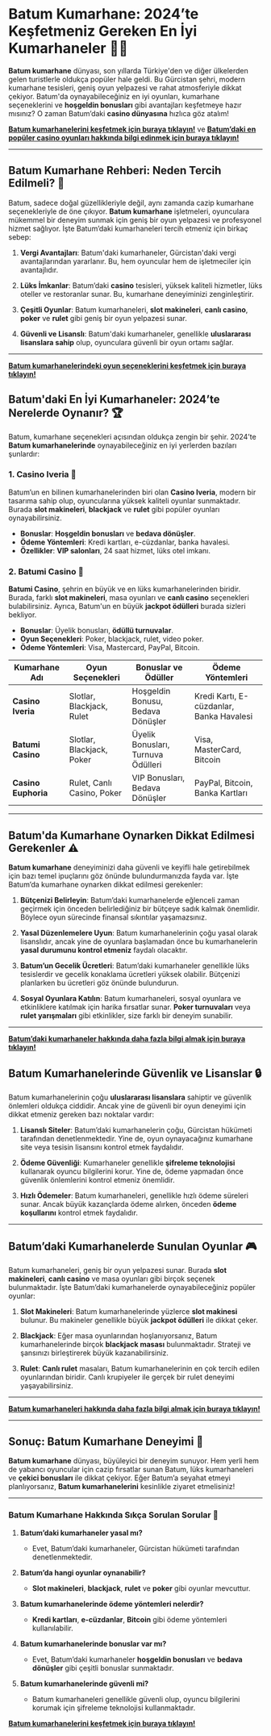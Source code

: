 # Batum Kumarhane: 2024’te Keşfetmeniz Gereken En İyi Kumarhaneler 🎰🌟

**Batum kumarhane** dünyası, son yıllarda Türkiye'den ve diğer ülkelerden gelen turistlerle oldukça popüler hale geldi. Bu Gürcistan şehri, modern kumarhane tesisleri, geniş oyun yelpazesi ve rahat atmosferiyle dikkat çekiyor. Batum'da oynayabileceğiniz en iyi oyunları, kumarhane seçeneklerini ve **hoşgeldin bonusları** gibi avantajları keşfetmeye hazır mısınız? O zaman Batum’daki **casino dünyasına** hızlıca göz atalım!

[**Batum kumarhanelerini keşfetmek için buraya tıklayın!**](https://casinotr.link/gWCRZ4) ve [**Batum’daki en popüler casino oyunları hakkında bilgi edinmek için buraya tıklayın!**](https://casinotr.link/gWCRZ4)

---

## Batum Kumarhane Rehberi: Neden Tercih Edilmeli? 🎲

Batum, sadece doğal güzellikleriyle değil, aynı zamanda cazip kumarhane seçenekleriyle de öne çıkıyor. **Batum kumarhane** işletmeleri, oyunculara mükemmel bir deneyim sunmak için geniş bir oyun yelpazesi ve profesyonel hizmet sağlıyor. İşte Batum’daki kumarhaneleri tercih etmeniz için birkaç sebep:

1. **Vergi Avantajları**: Batum'daki kumarhaneler, Gürcistan'daki vergi avantajlarından yararlanır. Bu, hem oyuncular hem de işletmeciler için avantajlıdır.
   
2. **Lüks İmkanlar**: Batum’daki **casino** tesisleri, yüksek kaliteli hizmetler, lüks oteller ve restoranlar sunar. Bu, kumarhane deneyiminizi zenginleştirir.

3. **Çeşitli Oyunlar**: Batum kumarhaneleri, **slot makineleri**, **canlı casino**, **poker** ve **rulet** gibi geniş bir oyun yelpazesi sunar.

4. **Güvenli ve Lisanslı**: Batum'daki kumarhaneler, genellikle **uluslararası lisanslara sahip** olup, oyunculara güvenli bir oyun ortamı sağlar.

---

[**Batum kumarhanelerindeki oyun seçeneklerini keşfetmek için buraya tıklayın!**](https://casinotr.link/gWCRZ4)

## Batum'daki En İyi Kumarhaneler: 2024’te Nerelerde Oynanır? 🏆

Batum, kumarhane seçenekleri açısından oldukça zengin bir şehir. 2024’te **Batum kumarhanelerinde** oynayabileceğiniz en iyi yerlerden bazıları şunlardır:

### 1. **Casino Iveria 🎰**

Batum’un en bilinen kumarhanelerinden biri olan **Casino Iveria**, modern bir tasarıma sahip olup, oyuncularına yüksek kaliteli oyunlar sunmaktadır. Burada **slot makineleri**, **blackjack** ve **rulet** gibi popüler oyunları oynayabilirsiniz.

- **Bonuslar**: **Hoşgeldin bonusları** ve **bedava dönüşler**.
- **Ödeme Yöntemleri**: Kredi kartları, e-cüzdanlar, banka havalesi.
- **Özellikler**: **VIP salonları**, 24 saat hizmet, lüks otel imkanı.

### 2. **Batumi Casino 🎲**

**Batumi Casino**, şehrin en büyük ve en lüks kumarhanelerinden biridir. Burada, farklı **slot makineleri**, masa oyunları ve **canlı casino** seçenekleri bulabilirsiniz. Ayrıca, Batum'un en büyük **jackpot ödülleri** burada sizleri bekliyor.

- **Bonuslar**: Üyelik bonusları, **ödüllü turnuvalar**.
- **Oyun Seçenekleri**: Poker, blackjack, rulet, video poker.
- **Ödeme Yöntemleri**: Visa, Mastercard, PayPal, Bitcoin.

| Kumarhane Adı        | Oyun Seçenekleri        | Bonuslar ve Ödüller         | Ödeme Yöntemleri        |
|----------------------|-------------------------|-----------------------------|-------------------------|
| **Casino Iveria**     | Slotlar, Blackjack, Rulet | Hoşgeldin Bonusu, Bedava Dönüşler | Kredi Kartı, E-cüzdanlar, Banka Havalesi |
| **Batumi Casino**     | Slotlar, Blackjack, Poker | Üyelik Bonusları, Turnuva Ödülleri | Visa, MasterCard, Bitcoin |
| **Casino Euphoria**   | Rulet, Canlı Casino, Poker | VIP Bonusları, Bedava Dönüşler | PayPal, Bitcoin, Banka Kartları |

---

## Batum'da Kumarhane Oynarken Dikkat Edilmesi Gerekenler ⚠️

**Batum kumarhane** deneyiminizi daha güvenli ve keyifli hale getirebilmek için bazı temel ipuçlarını göz önünde bulundurmanızda fayda var. İşte Batum’da kumarhane oynarken dikkat edilmesi gerekenler:

1. **Bütçenizi Belirleyin**: Batum’daki kumarhanelerde eğlenceli zaman geçirmek için önceden belirlediğiniz bir bütçeye sadık kalmak önemlidir. Böylece oyun sürecinde finansal sıkıntılar yaşamazsınız.

2. **Yasal Düzenlemelere Uyun**: Batum kumarhanelerinin çoğu yasal olarak lisanslıdır, ancak yine de oyunlara başlamadan önce bu kumarhanelerin **yasal durumunu kontrol etmeniz** faydalı olacaktır.

3. **Batum’un Gecelik Ücretleri**: Batum’daki kumarhaneler genellikle lüks tesislerdir ve gecelik konaklama ücretleri yüksek olabilir. Bütçenizi planlarken bu ücretleri göz önünde bulundurun.

4. **Sosyal Oyunlara Katılın**: Batum kumarhaneleri, sosyal oyunlara ve etkinliklere katılmak için harika fırsatlar sunar. **Poker turnuvaları** veya **rulet yarışmaları** gibi etkinlikler, size farklı bir deneyim sunabilir.

---

[**Batum’daki kumarhaneler hakkında daha fazla bilgi almak için buraya tıklayın!**](https://casinotr.link/gWCRZ4)

## Batum Kumarhanelerinde Güvenlik ve Lisanslar 🔒

Batum kumarhanelerinin çoğu **uluslararası lisanslara** sahiptir ve güvenlik önlemleri oldukça ciddidir. Ancak yine de güvenli bir oyun deneyimi için dikkat etmeniz gereken bazı noktalar vardır:

1. **Lisanslı Siteler**: Batum’daki kumarhanelerin çoğu, Gürcistan hükümeti tarafından denetlenmektedir. Yine de, oyun oynayacağınız kumarhane site veya tesisin lisansını kontrol etmek faydalıdır.

2. **Ödeme Güvenliği**: Kumarhaneler genellikle **şifreleme teknolojisi** kullanarak oyuncu bilgilerini korur. Yine de, ödeme yapmadan önce güvenlik önlemlerini kontrol etmeniz önemlidir.

3. **Hızlı Ödemeler**: Batum kumarhaneleri, genellikle hızlı ödeme süreleri sunar. Ancak büyük kazançlarda ödeme alırken, önceden **ödeme koşullarını** kontrol etmek faydalıdır.

---

## Batum’daki Kumarhanelerde Sunulan Oyunlar 🎮

Batum kumarhaneleri, geniş bir oyun yelpazesi sunar. Burada **slot makineleri**, **canlı casino** ve masa oyunları gibi birçok seçenek bulunmaktadır. İşte Batum’daki kumarhanelerde oynayabileceğiniz popüler oyunlar:

1. **Slot Makineleri**: Batum kumarhanelerinde yüzlerce **slot makinesi** bulunur. Bu makineler genellikle büyük **jackpot ödülleri** ile dikkat çeker.
   
2. **Blackjack**: Eğer masa oyunlarından hoşlanıyorsanız, Batum kumarhanelerinde birçok **blackjack masası** bulunmaktadır. Strateji ve şansınızı birleştirerek büyük kazanabilirsiniz.

3. **Rulet**: **Canlı rulet** masaları, Batum kumarhanelerinin en çok tercih edilen oyunlarından biridir. Canlı krupiyeler ile gerçek bir rulet deneyimi yaşayabilirsiniz.

---

[**Batum kumarhaneleri hakkında daha fazla bilgi almak için buraya tıklayın!**](https://casinotr.link/gWCRZ4)

---

## Sonuç: Batum Kumarhane Deneyimi 🌟

**Batum kumarhane** dünyası, büyüleyici bir deneyim sunuyor. Hem yerli hem de yabancı oyuncular için cazip fırsatlar sunan Batum, lüks kumarhaneleri ve **çekici bonusları** ile dikkat çekiyor. Eğer Batum’a seyahat etmeyi planlıyorsanız, **Batum kumarhanelerini** kesinlikle ziyaret etmelisiniz!

---

### **Batum Kumarhane Hakkında Sıkça Sorulan Sorular** 🤔

1. **Batum’daki kumarhaneler yasal mı?**
   - Evet, Batum’daki kumarhaneler, Gürcistan hükümeti tarafından denetlenmektedir.

2. **Batum’da hangi oyunlar oynanabilir?**
   - **Slot makineleri**, **blackjack**, **rulet** ve **poker** gibi oyunlar mevcuttur.

3. **Batum kumarhanelerinde ödeme yöntemleri nelerdir?**
   - **Kredi kartları**, **e-cüzdanlar**, **Bitcoin** gibi ödeme yöntemleri kullanılabilir.

4. **Batum kumarhanelerinde bonuslar var mı?**
   - Evet, Batum’daki kumarhaneler **hoşgeldin bonusları** ve **bedava dönüşler** gibi çeşitli bonuslar sunmaktadır.

5. **Batum kumarhanelerinde güvenli mi?**
   - Batum kumarhaneleri genellikle güvenli olup, oyuncu bilgilerini korumak için şifreleme teknolojisi kullanmaktadır.

[**Batum kumarhanelerini keşfetmek için buraya tıklayın!**](https://casinotr.link/gWCRZ4)
